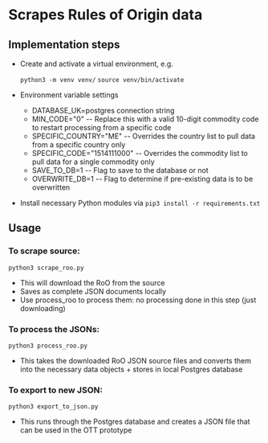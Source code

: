 # Scrapes Rules of Origin data

## Implementation steps

- Create and activate a virtual environment, e.g.

  `python3 -m venv venv/`
  `source venv/bin/activate`

- Environment variable settings

  - DATABASE_UK=postgres connection string
  - MIN_CODE="0" -- Replace this with a valid 10-digit commodity code to restart processing from a specific code
  - SPECIFIC_COUNTRY="ME" -- Overrides the country list to pull data from a specific country only
  - SPECIFIC_CODE="1514111000" -- Overrides the commodity list to pull data for a single commodity only
  - SAVE_TO_DB=1 -- Flag to save to the database or not
  - OVERWRITE_DB=1 -- Flag to determine if pre-existing data is to be overwritten

- Install necessary Python modules via `pip3 install -r requirements.txt`

## Usage

### To scrape source:

  `python3 scrape_roo.py`

- This will download the RoO from the source
- Saves as complete JSON documents locally
- Use process_roo to process them: no processing done in this step (just downloading)

### To process the JSONs:

  `python3 process_roo.py`

- This takes the downloaded RoO JSON source files and converts them into the necessary data objects + stores in local Postgres database

### To export to new JSON:

  `python3 export_to_json.py`

- This runs through the Postgres database and creates a JSON file that can be used in the OTT prototype